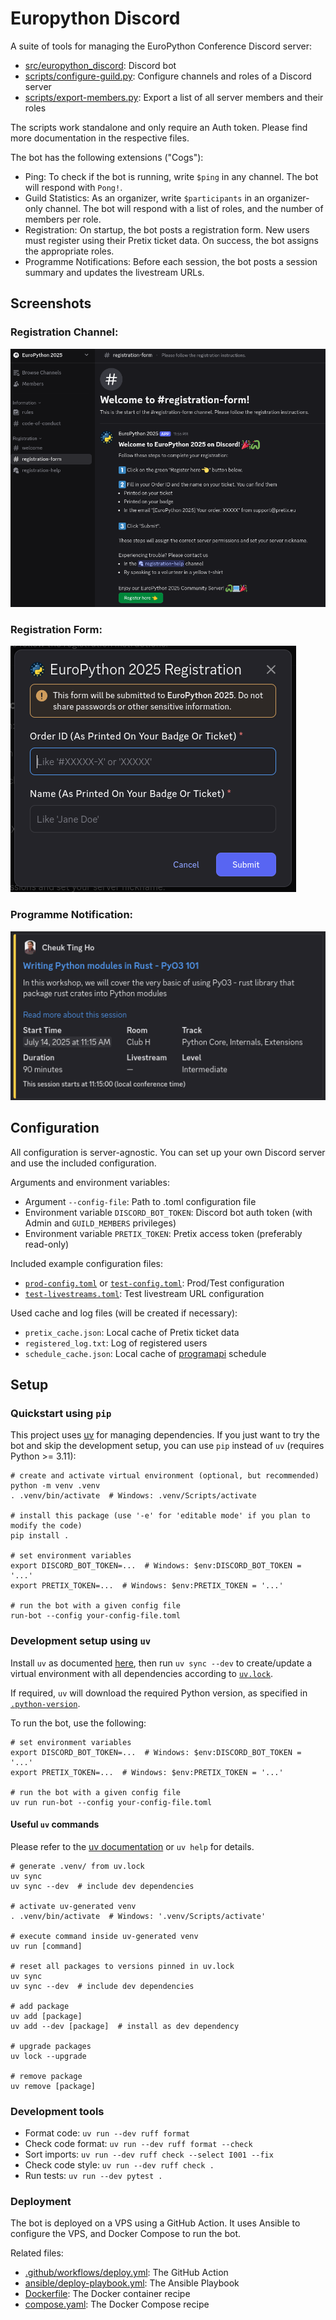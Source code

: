 # Europython Discord

A suite of tools for managing the EuroPython Conference Discord server:

* [src/europython_discord](./src/europython_discord): Discord bot
* [scripts/configure-guild.py](./scripts/configure-guild.py): Configure channels and roles of a Discord server
* [scripts/export-members.py](./scripts/export-members.py): Export a list of all server members and their roles

The scripts work standalone and only require an Auth token. Please find more documentation in the respective files.

The bot has the following extensions ("Cogs"):

* Ping: To check if the bot is running, write `$ping` in any channel. The bot will respond with `Pong!`.
* Guild Statistics: As an organizer, write `$participants` in an organizer-only channel. The bot will respond with a list of roles, and the number of members per role.
* Registration: On startup, the bot posts a registration form. New users must register using their Pretix ticket data. On success, the bot assigns the appropriate roles.
* Programme Notifications: Before each session, the bot posts a session summary and updates the livestream URLs.

## Screenshots
### Registration Channel:
![Registration Channel](./img/registration-channel.png)

### Registration Form:
![Registration Form](./img/registration-form.png)

### Programme Notification:
![Programme Notification](./img/programme-notification.png)

## Configuration

All configuration is server-agnostic. You can set up your own Discord server and use the included configuration.

Arguments and environment variables:

* Argument `--config-file`: Path to .toml configuration file
* Environment variable `DISCORD_BOT_TOKEN`: Discord bot auth token (with Admin and `GUILD_MEMBERS` privileges)
* Environment variable `PRETIX_TOKEN`: Pretix access token (preferably read-only)

Included example configuration files:

* [`prod-config.toml`](./prod-config.toml) or [`test-config.toml`](./test-config.toml): Prod/Test configuration
* [`test-livestreams.toml`](./test-livestreams.toml): Test livestream URL configuration

Used cache and log files (will be created if necessary):

* `pretix_cache.json`: Local cache of Pretix ticket data
* `registered_log.txt`: Log of registered users
* `schedule_cache.json`: Local cache of [programapi](https://github.com/europython/programapi) schedule

## Setup
### Quickstart using `pip`

This project uses [uv](https://github.com/astral-sh/uv) for managing dependencies.
If you just want to try the bot and skip the development setup,
you can use `pip` instead of `uv` (requires Python >= 3.11):

```shell
# create and activate virtual environment (optional, but recommended)
python -m venv .venv
. .venv/bin/activate  # Windows: .venv/Scripts/activate

# install this package (use '-e' for 'editable mode' if you plan to modify the code)
pip install .

# set environment variables
export DISCORD_BOT_TOKEN=...  # Windows: $env:DISCORD_BOT_TOKEN = '...'
export PRETIX_TOKEN=...  # Windows: $env:PRETIX_TOKEN = '...'

# run the bot with a given config file
run-bot --config your-config-file.toml
```

### Development setup using `uv`

Install `uv` as documented [here](https://docs.astral.sh/uv/getting-started/installation/), then run `uv sync --dev` to create/update a
virtual environment with all dependencies according to [`uv.lock`](./uv.lock).

If required, `uv` will download the required Python version, as specified in 
[`.python-version`](./.python-version).

To run the bot, use the following:

```shell
# set environment variables
export DISCORD_BOT_TOKEN=...  # Windows: $env:DISCORD_BOT_TOKEN = '...'
export PRETIX_TOKEN=...  # Windows: $env:PRETIX_TOKEN = '...'

# run the bot with a given config file
uv run run-bot --config your-config-file.toml
```

#### Useful `uv` commands

Please refer to the [uv documentation](https://docs.astral.sh/uv) or `uv help` for details.

```shell
# generate .venv/ from uv.lock
uv sync
uv sync --dev  # include dev dependencies

# activate uv-generated venv
. .venv/bin/activate  # Windows: '.venv/Scripts/activate'

# execute command inside uv-generated venv
uv run [command]

# reset all packages to versions pinned in uv.lock
uv sync
uv sync --dev  # include dev dependencies

# add package
uv add [package]
uv add --dev [package]  # install as dev dependency

# upgrade packages
uv lock --upgrade

# remove package
uv remove [package]
```

### Development tools

* Format code: `uv run --dev ruff format`
* Check code format: `uv run --dev ruff format --check`
* Sort imports: `uv run --dev ruff check --select I001 --fix`
* Check code style: `uv run --dev ruff check .`
* Run tests: `uv run --dev pytest .`

### Deployment

The bot is deployed on a VPS using a GitHub Action.
It uses Ansible to configure the VPS, and Docker Compose to run the bot.

Related files:

* [.github/workflows/deploy.yml](./.github/workflows/deploy.yml): The GitHub Action
* [ansible/deploy-playbook.yml](./ansible/deploy-playbook.yml): The Ansible Playbook
* [Dockerfile](./Dockerfile): The Docker container recipe
* [compose.yaml](./compose.yaml): The Docker Compose recipe
